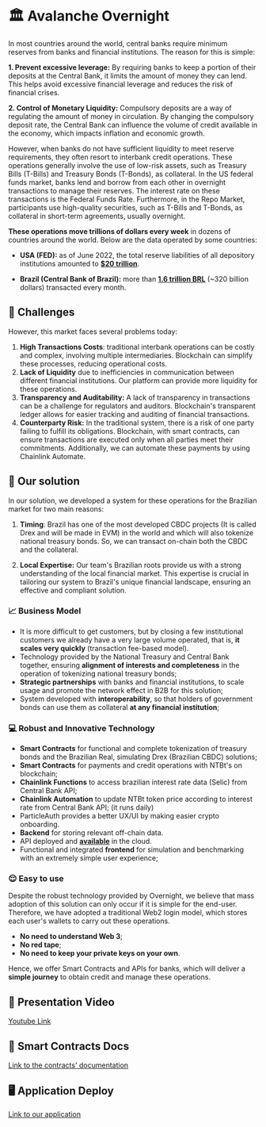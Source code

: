# 🏛 Avalanche Overnight

In most countries around the world, central banks require minimum reserves from banks and financial institutions. The reason for this is simple:

**1. Prevent excessive leverage:** By requiring banks to keep a portion of their deposits at the Central Bank, it limits the amount of money they can lend. This helps avoid excessive financial leverage and reduces the risk of financial crises.

**2. Control of Monetary Liquidity:** Compulsory deposits are a way of regulating the amount of money in circulation. By changing the compulsory deposit rate, the Central Bank can influence the volume of credit available in the economy, which impacts inflation and economic growth.

However, when banks do not have sufficient liquidity to meet reserve requirements, they often resort to interbank credit operations. These operations generally involve the use of low-risk assets, such as Treasury Bills (T-Bills) and Treasury Bonds (T-Bonds), as collateral. In the US federal funds market, banks lend and borrow from each other in overnight transactions to manage their reserves. The interest rate on these transactions is the Federal Funds Rate. Furthermore, in the Repo Market, participants use high-quality securities, such as T-Bills and T-Bonds, as collateral in short-term agreements, usually overnight.

**These operations move trillions of dollars every week** in dozens of countries around the world. Below are the data operated by some countries:

- **USA (FED):** as of June 2022, the total reserve liabilities of all depository institutions amounted to **[$20 trillion](https://www.federalregister.gov/documents/2022/12/01/2022-26065/reserve-requirements-of-depository-institutions)**.

- **Brazil (Central Bank of Brazil):** more than **[1.6 trillion BRL](https://www.correiobraziliense.com.br/economia/2020/09/4878960-operacoes-no-overnight-saltam-para-rs-16-trilhao-em-agosto.html)** (~320 billion dollars) transacted every month.

## 🎯 Challenges

However, this market faces several problems today:


1. **High Transactions Costs**: traditional interbank operations can be costly and complex, involving multiple intermediaries. Blockchain can simplify these processes, reducing operational costs.
2. **Lack of Liquidity** due to inefficiencies in communication between different financial institutions. Our platform can provide more liquidity for these operations.
3. **Transparency and Auditability:** A lack of transparency in transactions can be a challenge for regulators and auditors. Blockchain's transparent ledger allows for easier tracking and auditing of financial transactions.
4. **Counterparty Risk:** In the traditional system, there is a risk of one party failing to fulfill its obligations. Blockchain, with smart contracts, can ensure transactions are executed only when all parties meet their commitments. Additionally, we can automate these payments by using Chainlink Automate.

## 🚀 Our solution

In our solution, we developed a system for these operations for the Brazilian market for two main reasons:

1) **Timing**: Brazil has one of the most developed CBDC projects (It is called Drex and will be made in EVM) in the world and which will also tokenize national treasury bonds. So, we can transact on-chain both the CBDC and the collateral.

2) **Local Expertise:** Our team's Brazilian roots provide us with a strong understanding of the local financial market. This expertise is crucial in tailoring our system to Brazil's unique financial landscape, ensuring an effective and compliant solution.


### 📈 Business Model

- It is more difficult to get customers, but by closing a few institutional customers we already have a very large volume operated, that is, **it scales very quickly** (transaction fee-based model).
- Technology provided by the National Treasury and Central Bank together, ensuring **alignment of interests and completeness** in the operation of tokenizing national treasury bonds;
- **Strategic partnerships** with banks and financial institutions, to scale usage and promote the network effect in B2B for this solution;
- System developed with **interoperability**, so that holders of government bonds can use them as collateral **at any financial institution**;

### 💻 Robust and Innovative Technology

- **Smart Contracts** for functional and complete tokenization of treasury bonds and the Brazilian Real, simulating Drex (Brazilian CBDC) solutions;
- **Smart Contracts** for payments and credit operations with NTBt's on blockchain;
- **Chainlink Functions** to access brazilian interest rate data (Selic) from Central Bank API;
- **Chainlink Automation** to update NTBt token price according to interest rate from Central Bank API; (it runs daily)
- ParticleAuth provides a better UX/UI by making easier crypto onboarding.
- **Backend** for storing relevant off-chain data.
- API deployed and **[available](https://xrpl-api.vercel.app/overnight)** in the cloud.
- Functional and integrated **frontend** for simulation and benchmarking with an extremely simple user experience;

### 😌 Easy to use

Despite the robust technology provided by Overnight, we believe that mass adoption of this solution can only occur if it is simple for the end-user. Therefore, we have adopted a traditional Web2 login model, which stores each user's wallets to carry out these operations.

- **No need to understand Web 3**;
- **No red tape**;
- **No need to keep your private keys on your own**.

Hence, we offer Smart Contracts and APIs for banks, which will deliver a **simple journey** to obtain credit and manage these operations.

## 📼 Presentation Video
[Youtube Link]()


## 📄 Smart Contracts Docs
[Link to the contracts' documentation](./docs/smartContracts.md)

## 🖥 Application Deploy
[Link to our application]()
